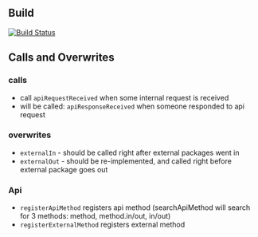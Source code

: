 ## Build
[![Build Status](https://travis-ci.com/zetxx/bridg-wrong.svg?branch=master)](https://travis-ci.com/zetxx/bridg-wrong)


## Calls and Overwrites
### calls
- call `apiRequestReceived` when some internal request is received
- will be called: `apiResponseReceived` when someone responded to api request
### overwrites
- `externalIn` - should be called right after external packages went in
- `externalOut` - should be re-implemented, and called right before external package goes out

### Api
- `registerApiMethod` registers api method (searchApiMethod will search for 3 methods: method, method.in/out, in/out)
- `registerExternalMethod` registers external method